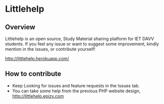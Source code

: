 # Littlehelp

## Overview

Littlehelp is an open source, Study Material sharing platform for IET DAVV students. If you feel any issue or want to suggest some improvement, kindly mention in the issues, or contribute yourself! 

http://littlehelp.herokuapp.com/

## How to contribute
- Keep Looking for issues and feature requests in the Issues tab.
- You can take some help from the previous PHP website design, http://littlehelp.epizy.com
